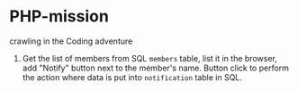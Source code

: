 PHP-mission
===========

crawling in the Coding adventure

1. Get the list of members from SQL `members` table, list it in the browser, add "Notify" button next to the member's name.
Button click to perform the action where data is put into `notification` table in SQL.
